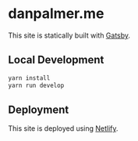 # danpalmer.me

This site is statically built with [Gatsby](https://www.gatsbyjs.org).

## Local Development

```sh
yarn install
yarn run develop
```

## Deployment

This site is deployed using [Netlify](https://www.netlify.com).
